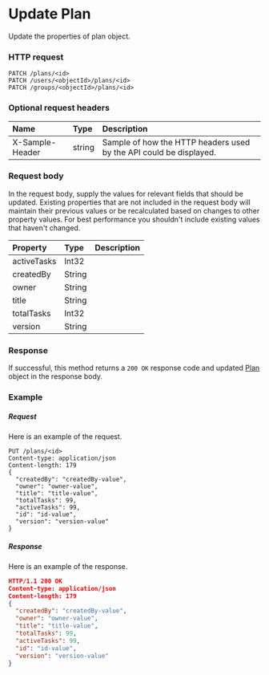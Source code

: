 # Update Plan

Update the properties of plan object.
### HTTP request
```http
PATCH /plans/<id>
PATCH /users/<objectId>/plans/<id>
PATCH /groups/<objectId>/plans/<id>
```
### Optional request headers
| Name       | Type | Description|
|:-----------|:------|:----------|
| X-Sample-Header  | string  | Sample of how the HTTP headers used by the API could be displayed.|

### Request body
In the request body, supply the values for relevant fields that should be updated. Existing properties that are not included in the request body will maintain their previous values or be recalculated based on changes to other property values. For best performance you shouldn't include existing values that haven't changed.

| Property	   | Type	|Description|
|:---------------|:--------|:----------|
|activeTasks|Int32||
|createdBy|String||
|owner|String||
|title|String||
|totalTasks|Int32||
|version|String||

### Response
If successful, this method returns a `200 OK` response code and updated [Plan](../resources/plan.md) object in the response body.
### Example
##### Request
Here is an example of the request.
```http
PUT /plans/<id>
Content-type: application/json
Content-length: 179
{
  "createdBy": "createdBy-value",
  "owner": "owner-value",
  "title": "title-value",
  "totalTasks": 99,
  "activeTasks": 99,
  "id": "id-value",
  "version": "version-value"
}
```
##### Response
Here is an example of the response.
```json
HTTP/1.1 200 OK
Content-type: application/json
Content-length: 179
{
  "createdBy": "createdBy-value",
  "owner": "owner-value",
  "title": "title-value",
  "totalTasks": 99,
  "activeTasks": 99,
  "id": "id-value",
  "version": "version-value"
}
```
<!-- uuid: e88de02c-bc25-4198-88b3-13eac60cb0ce\n2015-10-09 15:14:08 UTC -->